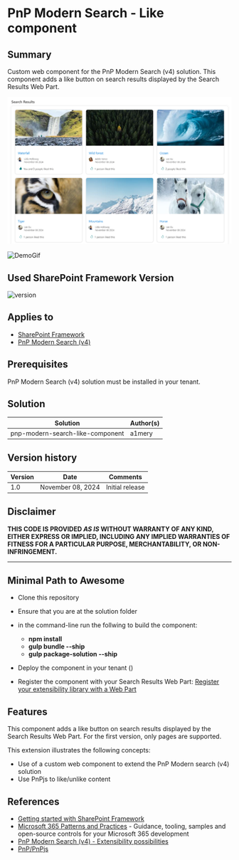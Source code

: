 # PnP Modern Search - Like component

## Summary

Custom web component for the PnP Modern Search (v4) solution.
This component adds a like button on search results displayed by the Search Results Web Part.

![DemoImage](/assets/Like-results.png)

![DemoGif](/assets/Like-results.gif)


## Used SharePoint Framework Version

![version](https://img.shields.io/badge/version-1.18.2-green.svg)

## Applies to

- [SharePoint Framework](https://aka.ms/spfx)
- [PnP Modern Search (v4)](https://microsoft-search.github.io/pnp-modern-search/)

## Prerequisites

PnP Modern Search (v4) solution must be installed in your tenant.

## Solution

| Solution    | Author(s)                                               |
| ----------- | ------------------------------------------------------- |
| pnp-modern-search-like-component | a1mery |

## Version history

| Version | Date             | Comments        |
| ------- | ---------------- | --------------- |
| 1.0     | November 08, 2024 | Initial release |

## Disclaimer

**THIS CODE IS PROVIDED _AS IS_ WITHOUT WARRANTY OF ANY KIND, EITHER EXPRESS OR IMPLIED, INCLUDING ANY IMPLIED WARRANTIES OF FITNESS FOR A PARTICULAR PURPOSE, MERCHANTABILITY, OR NON-INFRINGEMENT.**

---

## Minimal Path to Awesome

- Clone this repository
- Ensure that you are at the solution folder
- in the command-line run the follwing to build the component:
  - **npm install**
  - **gulp bundle --ship**
  - **gulp package-solution --ship**

- Deploy the component in your tenant ()
- Register the component with your Search Results Web Part: [Register your extensibility library with a Web Part](https://microsoft-search.github.io/pnp-modern-search/extensibility/#register-your-extensibility-library-with-a-web-part)

## Features

This component adds a like button on search results displayed by the Search Results Web Part.
For the first version, only pages are supported.

This extension illustrates the following concepts:

- Use of a custom web component to extend the PnP Modern search (v4) solution 
- Use PnPjs to like/unlike content


## References

- [Getting started with SharePoint Framework](https://docs.microsoft.com/en-us/sharepoint/dev/spfx/set-up-your-developer-tenant)
- [Microsoft 365 Patterns and Practices](https://aka.ms/m365pnp) - Guidance, tooling, samples and open-source controls for your Microsoft 365 development
- [PnP Modern Search (v4) - Extensibility possibilities](https://microsoft-search.github.io/pnp-modern-search/extensibility/)
- [PnP/PnPjs](https://pnp.github.io/pnpjs/)
